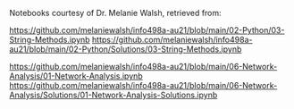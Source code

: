 Notebooks courtesy of Dr. Melanie Walsh, retrieved from:

https://github.com/melaniewalsh/info498a-au21/blob/main/02-Python/03-String-Methods.ipynb
https://github.com/melaniewalsh/info498a-au21/blob/main/02-Python/Solutions/03-String-Methods.ipynb

https://github.com/melaniewalsh/info498a-au21/blob/main/06-Network-Analysis/01-Network-Analysis.ipynb
https://github.com/melaniewalsh/info498a-au21/blob/main/06-Network-Analysis/Solutions/01-Network-Analysis-Solutions.ipynb